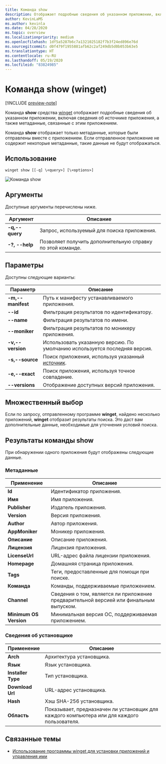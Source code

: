 ```yaml
---
title: Команда show
description: Отображает подробные сведения об указанном приложении, включая сведения об источнике приложения, а также метаданные, связанные с этим приложением.
author: KevinLaMS
ms.author: kevinla
ms.date: 04/28/2020
ms.topic: overview
ms.localizationpriority: medium
ms.openlocfilehash: 1df5a5287b6c7a1321025182f7b3f24ed896e76d
ms.sourcegitcommit: d0f479f1955881afb62c2af249db5d0b053b63e5
ms.translationtype: HT
ms.contentlocale: ru-RU
ms.lasthandoff: 05/19/2020
ms.locfileid: "83824985"
---
```

# <a name="show-command-winget"></a>Команда show (winget)

[!INCLUDE [preview-note](../../includes/package-manager-preview.md)]

Команда **show** средства [winget](index.md) отображает подробные сведения об указанном приложении, включая сведения об источнике приложения, а также метаданные, связанные с этим приложением.

Команда **show** отображает только метаданные, которые были отправлены вместе с приложением. Если отправленное приложение не содержит некоторые метаданные, такие данные не будут отображаться.

## <a name="usage"></a>Использование

`winget show [[-q] \<query>] [\<options>]`

![Команда show](images\show.png)

## <a name="arguments"></a>Аргументы

Доступные аргументы перечислены ниже.

| Аргумент  | Описание |
|--------------|-------------|
| **-q,--query** |  Запрос, используемый для поиска приложения. |
| **-?, --help** |  Позволяет получить дополнительную справку по этой команде. |

## <a name="options"></a>Параметры

Доступны следующие варианты:

| Параметр  | Описание |
|--------------|-------------|
| **-m,--manifest** | Путь к манифесту устанавливаемого приложения. |
| **--id**         |  Фильтрация результатов по идентификатору. |
| **--name**   |      Фильтрация результатов по имени. |
| **--moniker**   |  Фильтрация результатов по моникеру приложения. |
| **-v,--version** |  Использовать указанную версию. По умолчанию используется последняя версия. |
| **-s,--source** |   Поиск приложения, используя указанный [источник](source.md). |
| **-e,--exact**     | Поиск приложения, используя точное совпадение. |
| **--versions**    | Отображение доступных версий приложения. |

## <a name="multiple-selections"></a>Множественный выбор

Если по запросу, отправленному программе **winget**, найдено несколько приложений, **winget** отобразит результаты поиска. Это даст вам дополнительные данные, необходимые для уточнения условий поиска.

## <a name="results-of-show"></a>Результаты команды show

При обнаружении одного приложения будут отображены следующие данные.

### <a name="metadata"></a>Метаданные

| Применение  | Описание |
|--------------|-------------|
| **Id**   | Идентификатор приложения. |
| **Имя**  | Имя приложения. |
| **Publisher** | Издатель приложения. |
| **Version** | Версия приложения. |
| **Author**  | Автор приложения. |
| **AppMoniker** | Моникер приложения. |
| **Описание** | Описание приложения. |
| **Лицензия**  | Лицензия приложения. |
| **LicenseUrl** | URL-адрес файла лицензии приложения. |
| **Homepage**  | Домашняя страница приложения. |
| **Tags** | Теги, предоставленные для помощи при поиске.  |
| **Команда** | Команды, поддерживаемые приложением. |
| **Channel**  | Сведения о том, является ли приложение предварительной версией или финальным выпуском.  |
| **Minimum OS Version** | Минимальная версия ОС, поддерживаемая приложением. |

### <a name="installer-details"></a>Сведения об установщике

| Применение  | Описание |
|--------------|-------------|
| **Arch**   | Архитектура установщика. |
| **Язык**  | Язык установщика. |
| **Installer Type**  | Тип установщика. |
| **Download Url** | URL-адрес установщика. |
| **Hash** | Хэш SHA-256 установщика.  |
| **Область** | Показывает, предназначен ли установщик для каждого компьютера или для каждого пользователя. |

## <a name="related-topics"></a>Связанные темы

* [Использование программы winget для установки приложений и управления ими](index.md)
